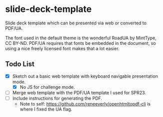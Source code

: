 # slide-deck-template
Slide deck template which can be presented via web or converted to PDF/UA.

The font used in the default theme is the wonderful RoadUA by MintType, CC BY-ND.  PDF/UA requires that fonts be embedded in the document, so using a nice freely licensed font makes that a lot easier.

## Todo List
* [x] Sketch out a basic web template with keyboard navigable presentation mode.
	* [x] No JS for challenge mode.
* [ ] Merge web template with the PDF/UA template I used for SPR23.
* [ ] Include instructions for generating the PDF.
	* Note to self: https://github.com/reneeverly/openhtmltopdf-cli is where I fixed the UA flag.
